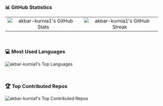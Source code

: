 <br/>

### 📊 GitHub Statistics

<table align="center" width="100%">
  <tr>
    <td align="center" width="50%">
      <img 
        src="https://github-readme-stats.vercel.app/api?username=akbar-kurnia1&show_icons=true&theme=tokyonight" 
        alt="akbar-kurnia1's GitHub Stats" 
      />
    </td>
    <td align="center" width="50%">
      <img 
        src="https://streak-stats.demolab.com/?user=akbar-kurnia1&theme=tokyonight" 
        alt="akbar-kurnia1's GitHub Streak" 
      />
    </td>
  </tr>
</table>

<br/>

### 💻 Most Used Languages

<p align="left">
  <img 
    src="https://github-readme-stats.vercel.app/api/top-langs/?username=akbar-kurnia1&layout=compact&theme=tokyonight" 
    alt="akbar-kurnia1's Top Languages" 
  />
</p>

<br/>

### 🏆 Top Contributed Repos

<p align="left">
  <img 
    src="https://github-contributor-stats.vercel.app/api?username=akbar-kurnia1&limit=5&theme=tokyonight&combine_all_yearly_contributions=true" 
    alt="akbar-kurnia1's Top Contributed Repos" 
  />
</p>
